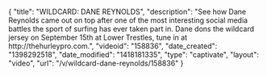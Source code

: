{
    "title": "WILDCARD: DANE REYNOLDS",
    "description": "See how Dane Reynolds came out on top after one of the most interesting social media battles the sport of surfing has ever taken part in. Dane dons the wildcard jersey on September 15th at Lower Trestles, tune in at http:\/\/thehurleypro.com.",
    "videoid": "158836",
    "date_created": "1398292518",
    "date_modified": "1418181335",
    "type": "captivate",
    "layout": "video",
    "url": "\/v\/wildcard-dane-reynolds\/158836"
}